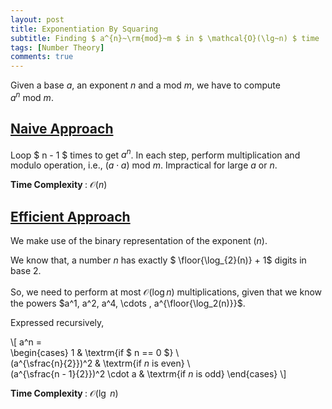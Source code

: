 ```yaml
---
layout: post
title: Exponentiation By Squaring
subtitle: Finding $ a^{n}~\rm{mod}~m $ in $ \mathcal{O}(\lg~n) $ time
tags: [Number Theory]
comments: true
---
```


Given a base $a$, an exponent $n$ and a mod $m$, we have to compute $a^n ~\textrm{mod}~m$. 

<h2> <u> Naive Approach </u> </h2>

Loop $ n - 1 $ times to get $a^n$. In each step, perform multiplication and modulo operation, i.e., $(a \cdot a)~\textrm{mod}~m$. Impractical for large $a$ or $n$.

<b>  Time Complexity </b>: $\mathcal{O}(n)$

<h2> <u> Efficient Approach </u> </h2>

We make use of the binary representation of the exponent ($n$). 

We know that, a number $n$ has exactly $ \floor{\log_{2}(n)} + 1$ digits in base $2$. <br> <br> So, we need to perform at most $\mathcal{O}(\log n)$ multiplications, given that we know the powers $a^1, a^2, a^4, \cdots , a^{\floor{\log_2(n)}}$. 

Expressed recursively,

\\[
a^n =  
\begin{cases}
  1 & \textrm{if $ n == 0 $} \\\
  (a^{\sfrac{n}{2}})^2 & \textrm{if $n$ is even} \\\
  (a^{\sfrac{n - 1}{2}})^2 \cdot a & \textrm{if $n$ is odd}
\end{cases}
\\]


<b>  Time Complexity </b>: $\mathcal{O}(\lg~n)$
